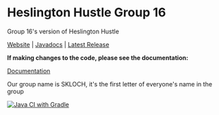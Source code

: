 # Heslington Hustle Group 16
Group 16's version of Heslington Hustle

[Website](https://samh366.github.io/index.html) |
[Javadocs](https://samh366.github.io/Assets/Project%20Javadoc/com/skloch/game/package-summary.html) |
[Latest Release](https://github.com/what2208/Game-Project-Group-16-/releases/latest)

**If making changes to the code, please see the documentation:**

[Documentation](https://docs.google.com/document/d/e/2PACX-1vSv_ceo9WVWkExVdJTcRDvOGG9dvaT4u3FKtMxP3KHxWDgZjG1YxPeSrSR09Ll2qwSzs-jig_dpa5-k/pub)

Our group name is SKLOCH, it's the first letter of everyone's name in the group

[![Java CI with Gradle](https://github.com/TecchTitans/team-14_2.0/actions/workflows/gradle.yml/badge.svg)](https://github.com/TecchTitans/team-14_2.0/actions/workflows/gradle.yml)
